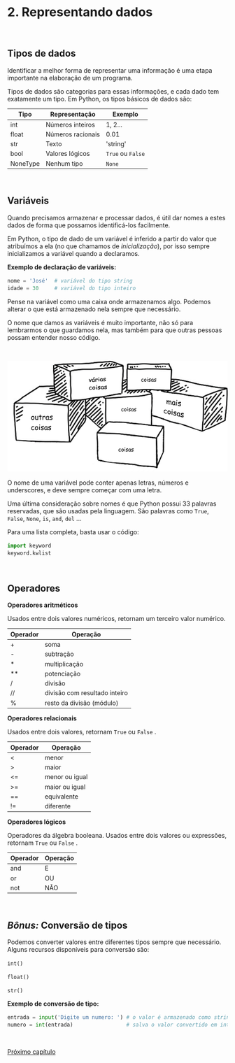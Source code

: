 # 2. Representando dados
<br>

## Tipos de dados

Identificar a melhor forma de representar uma informação é uma etapa importante na elaboração de um programa.

Tipos de dados são categorias para essas informações, e cada dado tem exatamente um tipo. Em Python, os tipos básicos de dados são:

| Tipo | Representação | Exemplo |
| --- | --- | --- |
| int | Números inteiros | 1, 2... |
| float | Números racionais | 0.01 |
| str | Texto | 'string' |
| bool | Valores lógicos | `True` ou `False` |
| NoneType | Nenhum tipo | `None` |

<br>

## Variáveis

Quando precisamos armazenar e processar dados, é útil dar nomes a estes dados de forma que possamos identificá-los facilmente. 

Em Python, o tipo de dado de um variável é inferido a partir do valor que atribuímos a ela (no que chamamos de *inicialização*), por isso sempre inicializamos a variável quando a declaramos.

**Exemplo de declaração de variáveis:**

```Python
nome = 'José'  # variável do tipo string
idade = 30     # variável do tipo inteiro
```

Pense na variável como uma caixa onde armazenamos algo. Podemos alterar o que está armazenado nela sempre que necessário.

O nome que damos as variáveis é muito importante, não só para lembrarmos o que guardamos nela, mas também para que outras pessoas possam entender nosso código.

<br>

![coisas](./images/coisas.jpg)

O nome de uma variável pode conter apenas letras, números e underscores, e deve sempre começar com uma letra. 

Uma última consideração sobre nomes é que Python possui 33 palavras reservadas, que são usadas pela linguagem. São palavras como `True`, `False`, `None`, `is`, `and`, `del` ...

Para uma lista completa, basta usar o código:

```Python
import keyword
keyword.kwlist
```

<br>

## Operadores

**Operadores aritméticos**

Usados entre dois valores numéricos, retornam um terceiro valor numérico.


| Operador | Operação |
| --- | --- |
| + | soma |
| - | subtração |
| * | multiplicação |
| ** | potenciação |
| / | divisão |
| // | divisão com resultado inteiro |
| % | resto da divisão (módulo) |

**Operadores relacionais**

Usados entre dois valores, retornam `True` ou `False` . 

| Operador | Operação |
| --- | --- |
| < | menor |
| > | maior |
| <= | menor ou igual |
| >= | maior ou igual |
| == | equivalente |
| != | diferente |

**Operadores lógicos**

Operadores da álgebra booleana. Usados entre dois valores ou expressões, retornam `True` ou `False` . 

| Operador | Operação |
| --- | --- |
| and | E |
| or | OU |
| not | NÃO |

<br>

## *Bônus:* Conversão de tipos

Podemos converter valores entre diferentes tipos sempre que necessário. Alguns recursos disponíveis para conversão são:

`int()`

`float()`

`str()`

**Exemplo de conversão de tipo:**

```Python
entrada = input('Digite um numero: ') # o valor é armazenado como string 
numero = int(entrada)                 # salva o valor convertido em int
```
<br>

[Próximo capítulo](./3_Escrevendo_codigo.md)
